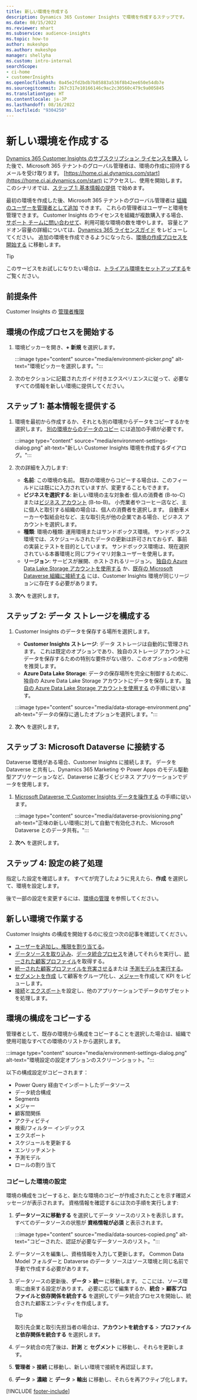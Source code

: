 ```yaml
---
title: 新しい環境を作成する
description: Dynamics 365 Customer Insights で環境を作成するステップです。
ms.date: 08/15/2022
ms.reviewer: mhart
ms.subservice: audience-insights
ms.topic: how-to
author: mukeshpo
ms.author: mukeshpo
manager: shellyha
ms.custom: intro-internal
searchScope:
- ci-home
- customerInsights
ms.openlocfilehash: 0a45e2fd2bdb7b85883a536f8b42ee650e54db7e
ms.sourcegitcommit: 267c317e10166146c9ac2c30560c479c9a005845
ms.translationtype: HT
ms.contentlocale: ja-JP
ms.lasthandoff: 08/16/2022
ms.locfileid: "9304250"
---
```

# <a name="create-a-new-environment"></a>新しい環境を作成する

[Dynamics 365 Customer Insights のサブスクリプション ライセンスを購入](paid-license.md) した後で、Microsoft 365 テナントのグローバル管理者は、環境の作成に招待するメールを受け取ります。 [https://home.ci.ai.dynamics.com/start](https://home.ci.ai.dynamics.com/start) にアクセスし、使用を開始します。 このシナリオでは、[ステップ 1: 基本情報の提供](#step-1-provide-basic-information) で始めます。

最初の環境を作成した後、Microsoft 365 テナントのグローバル管理者は [組織のユーザーを管理者として追加](permissions.md) できます。 これらの管理者はユーザーと環境を管理できます。 Customer Insights のライセンスを組織が複数購入する場合、[サポート チームに問い合わせて](https://go.microsoft.com/fwlink/?linkid=2079641)、利用可能な環境の数を増やします。 容量とアドオン容量の詳細については、[Dynamics 365 ライセンスガイド](https://go.microsoft.com/fwlink/?LinkId=866544) をレビューしてください。 追加の環境を作成できるようになったら、[環境の作成プロセスを開始する](#start-the-environment-creation-process) に移動します。

> [!TIP]
> このサービスをお試しになりたい場合は、[トライアル環境をセットアップする](trial-signup.md)をご覧ください。

## <a name="prerequisites"></a>前提条件

Customer Insights の [管理者権限](permissions.md)

## <a name="start-the-environment-creation-process"></a>環境の作成プロセスを開始する

1. 環境ピッカーを開き、**+ 新規** を選択します。
  
   :::image type="content" source="media/environment-picker.png" alt-text="環境ピッカーを選択します。":::

1. 次のセクションに記載されたガイド付きエクスペリエンスに従って、必要なすべての情報を新しい環境に提供してください。

## <a name="step-1-provide-basic-information"></a>ステップ 1: 基本情報を提供する

1. 環境を最初から作成するか、それとも別の環境からデータをコピーするかを選択します。 [別の環境からのデータのコピー](#copy-the-environment-configuration) には追加の手順が必要です。

   :::image type="content" source="media/environment-settings-dialog.png" alt-text="新しい Customer Insights 環境を作成するダイアログ。":::

1. 次の詳細を入力します:

   - **名前**: この環境の名前。 既存の環境からコピーする場合は、このフィールドには既にに入力されていますが、変更することもできます。
   - **ビジネスを選択する**: 新しい環境の主な対象者: 個人の消費者 (B-to-C) または[ビジネス アカウント](work-with-business-accounts.md) (B-to-B)。 小売業者やコーヒー店など、主に個人と取引する組織の場合は、個人の消費者を選択します。 自動車メーカーや製紙会社など、主な取引先が他の企業である場合、ビジネス アカウントを選択します。
   - **種類**: 環境の種類: 運用環境またはサンドボックス環境。 サンドボックス環境では、スケジュールされたデータの更新は許可されておらず、事前の実装とテストを目的としています。 サンドボックス環境は、現在選択されている本番環境と同じプライマリ対象ユーザーを使用します。
   - **リージョン**: サービスが展開、ホストされるリージョン。 [独自の Azure Data Lake Storage アカウントを使用する](own-data-lake-storage.md) か、[既存の Microsoft Dataverse 組織に接続する](customer-insights-dataverse.md) には、Customer Insights 環境が同じリージョンに存在する必要があります。

1. **次へ** を選択します。

## <a name="step-2-configure-data-storage"></a>ステップ 2: データ ストレージを構成する

1. Customer Insights のデータを保存する場所を選択します。

   - **Customer Insights ストレージ**: データ ストレージは自動的に管理されます。 これは既定のオプションであり、独自のストレージ アカウントにデータを保存するための特別な要件がない限り、このオプションの使用を推奨します。
   - **Azure Data Lake Storage**: データの保存場所を完全に制御するために、独自の Azure Data Lake Storage アカウントにデータを保存します。 [独自の Azure Data Lake Storage アカウントを使用する](own-data-lake-storage.md) の手順に従います。

   :::image type="content" source="media/data-storage-environment.png" alt-text="データの保存に適したオプションを選択します。":::

1. **次へ** を選択します。

## <a name="step-3-connect-to-microsoft-dataverse"></a>ステップ 3: Microsoft Dataverse に接続する

Dataverse 環境がある場合、Customer Insights に接続します。 データを Dataverse と共有し、Dynamics 365 Marketing や Power Apps のモデル駆動型アプリケーションなど、Dataverse に基づくビジネス アプリケーションでデータを使用します。

1. [Microsoft Dataverse で Customer Insights データを操作する](customer-insights-dataverse.md) の手順に従います。

   :::image type="content" source="media/dataverse-provisioning.png" alt-text="正味の新しい環境に対して自動で有効化された、Microsoft Dataverse とのデータ共有。":::

1. **次へ** を選択します。

## <a name="step-4-finalize-the-settings"></a>ステップ 4: 設定の終了処理

指定した設定を確認します。 すべてが完了したように見えたら、**作成** を選択して、環境を設定します。

後で一部の設定を変更するには、[環境の管理](manage-environments.md) を参照してください。

## <a name="work-with-your-new-environment"></a>新しい環境で作業する

Customer Insights の構成を開始するのに役立つ次の記事を確認してください。

- [ユーザーを追加し、権限を割り当てる](permissions.md)。
- [データソースを取り込み](data-sources.md)、[データ統合プロセス](data-unification.md)を通してそれらを実行し、[統一された顧客プロファイル](customer-profiles.md)を取得する。
- [統一された顧客プロファイルを充実させる](enrichment-hub.md)または [予測モデルを実行する](predictions-overview.md)。
- [セグメントを作成](segments.md) して顧客をグループ化し、[メジャー](measures.md)を作成して KPI をレビューします。
- [接続](connections.md)と[エクスポート](export-destinations.md)を設定し、他のアプリケーションでデータのサブセットを処理します。

## <a name="copy-the-environment-configuration"></a>環境の構成をコピーする

管理者として、既存の環境から構成をコピーすることを選択した場合は、組織で使用可能なすべての環境のリストから選択します。

:::image type="content" source="media/environment-settings-dialog.png" alt-text="環境設定の設定オプションのスクリーンショット。":::

以下の構成設定がコピーされます：

- Power Query 経由でインポートしたデータソース
- データ統合構成
- Segments
- メジャー
- 顧客間関係
- アクティビティ
- 検索/フィルター インデックス
- エクスポート
- スケジュールを更新する
- エンリッチメント
- 予測モデル
- ロールの割り当て

### <a name="set-up-a-copied-environment"></a>コピーした環境の設定

環境の構成をコピーすると、新たな環境のコピーが作成されたことを示す確認メッセージが表示されます。 資格情報を確認するには次の手順を実行します:

1. **データソースに移動する** を選択してデータ ソースのリストを表示します。 すべてのデータソースの状態が **資格情報が必須** と表示されます。

   :::image type="content" source="media/data-sources-copied.png" alt-text="コピーされた、認証が必要なデータソースのリスト。":::

1. データソースを編集し、資格情報を入力して更新します。 Common Data Model フォルダーと Dataverse のデータ ソースはソース環境と同じ名前で手動で作成する必要があります。

1. データソースの更新後、**データ** > **統一** に移動します。 ここには、ソース環境に由来する設定があります。 必要に応じて編集するか、**統合** > **顧客プロファイルと依存関係を統合する** を選択してデータ統合プロセスを開始し、統合された顧客エンティティを作成します。

   > [!TIP]
   > 取引先企業と取引先担当者の場合は、**アカウントを統合する** > **プロファイルと依存関係を統合する** を選択します。

1. データ統合の完了後は、**計測** と **セグメント** に移動し、それらを更新します。

1. **管理者** > **接続** に移動し、新しい環境で接続を再認証します。

1. **データ** > **濃縮** と **データ** > **輸出** に移動し、それらを再アクティブ化します。

[!INCLUDE [footer-include](includes/footer-banner.md)]
